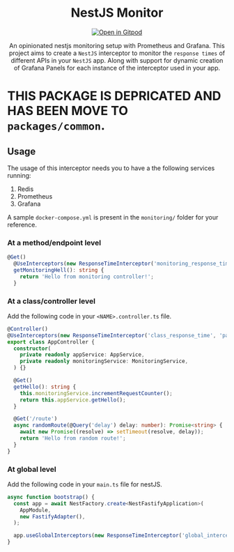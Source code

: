 <h1 align="center">NestJS Monitor</h1>

<div align="center">

[![Open in Gitpod](https://gitpod.io/button/open-in-gitpod.svg)](https://gitpod.io/#https://github.com/ChakshuGautam/nestjs-monitor)

An opinionated nestjs monitoring setup with Prometheus and Grafana.
This project aims to create a `NestJS` interceptor to monitor the `response times` of different APIs in your `NestJS` app. Along with support for dynamic creation of Grafana Panels for each instance of the interceptor used in your app.
</div>


# THIS PACKAGE IS DEPRICATED AND HAS BEEN MOVE TO `packages/common`.



## Usage

The usage of this interceptor needs you to have a the following services running:
  1. Redis
  2. Prometheus
  3. Grafana

A sample `docker-compose.yml` is present in the `monitoring/` folder for your reference.

### At a method/endpoint level

```ts
@Get()
  @UseInterceptors(new ResponseTimeInterceptor('monitoring_response_time', 'path/to/your/grafana/config/folder')) // <<-- focus on this line
  getMonitoringHell(): string {
    return 'Hello from monitoring controller!';
  }
```

### At a class/controller level
Add the following code in your `<NAME>.controller.ts` file.
```ts
@Controller()
@UseInterceptors(new ResponseTimeInterceptor('class_response_time', 'path/to/your/grafana/config/folder'))// <<-- focus on this line
export class AppController {
  constructor(
    private readonly appService: AppService,
    private readonly monitoringService: MonitoringService,
  ) {}

  @Get()
  getHello(): string {
    this.monitoringService.incrementRequestCounter();
    return this.appService.getHello();
  }

  @Get('/route')
  async randomRoute(@Query('delay') delay: number): Promise<string> {
    await new Promise((resolve) => setTimeout(resolve, delay));
    return 'Hello from random route!';
  }
}
```

### At global level
Add the following code in your `main.ts` file for nestJS.
```ts
async function bootstrap() {
  const app = await NestFactory.create<NestFastifyApplication>(
    AppModule,
    new FastifyAdapter(),
  );

  app.useGlobalInterceptors(new ResponseTimeInterceptor('global_interceptor', 'path/to/your/grafana/config/folder')); //<<-- focus on this line
}
```
